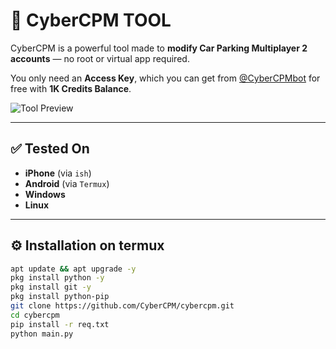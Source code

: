 # 🚗 CyberCPM TOOL

CyberCPM is a powerful tool made to **modify Car Parking Multiplayer 2 accounts** — no root or virtual app required.

You only need an **Access Key**, which you can get from [@CyberCPMbot](https://t.me/CyberCPMbot) for free with **1K Credits Balance**.

![Tool Preview](./main/tool.png)

---

## ✅ Tested On
- **iPhone** (via `ish`)
- **Android** (via `Termux`)
- **Windows**
- **Linux**

---

## ⚙️ Installation on termux

```bash
apt update && apt upgrade -y
pkg install python -y
pkg install git -y
pkg install python-pip
git clone https://github.com/CyberCPM/cybercpm.git
cd cybercpm
pip install -r req.txt
python main.py
